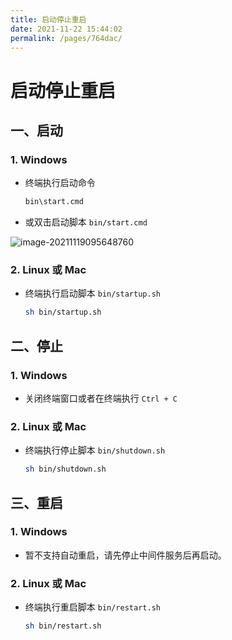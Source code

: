 ```yaml
---
title: 启动停止重启
date: 2021-11-22 15:44:02
permalink: /pages/764dac/
---
```

# 启动停止重启

## 一、启动

### 1. Windows

* 终端执行启动命令

  ```sh linenums="1"
  bin\start.cmd
  ```

* 或双击启动脚本 `bin/start.cmd`

![image-20211119095648760](/img/image-20211119095648760.png)

### 2. Linux 或 Mac

* 终端执行启动脚本 `bin/startup.sh`

  ```sh linenums="1"
  sh bin/startup.sh 
  ```
## 二、停止

### 1. Windows

* 关闭终端窗口或者在终端执行 `Ctrl + C`

### 2. Linux 或 Mac

* 终端执行停止脚本 `bin/shutdown.sh`

  ```sh linenums="1"
  sh bin/shutdown.sh 
  ```
## 三、重启
### 1. Windows

* 暂不支持自动重启，请先停止中间件服务后再启动。

### 2. Linux 或 Mac

* 终端执行重启脚本 `bin/restart.sh`

  ```sh linenums="1"
  sh bin/restart.sh 
  ```

